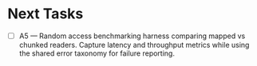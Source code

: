 # Next Tasks

- [ ] A5 — Random access benchmarking harness comparing mapped vs chunked readers. Capture latency and throughput metrics while using the shared error taxonomy for failure reporting.
